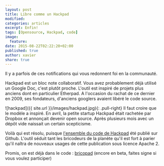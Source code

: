 ```yaml
---
layout: post
title: Libre comme un Hackpad
modified: 
categories: articles
excerpt: Enfin!
tags: [Opensource, Hackpad, code]
image: 
  feature: 
date: 2015-08-22T02:22:20+02:00
published: true
author: xavier
share: true
---
```


Il y a parfois de ces notifications qui vous redonnent foi en la communauté.

Hackpad est un bloc note collaboratif. Vous avez probablement déjà utilisé un Google Doc, c'est plutôt proche. L'outil est inspiré de projets plus anciens dont en particulier Etherpad. A l'occasion du rachat de ce dernier en 2009, ses fondateurs, d'anciens googlers avaient libéré le code source.

![hackpad]({{ site.url }}/images/hackpad.jpg){: .pull-right}
Il faut croire que le modèle a inspiré. En avril, la petite startup Hackpad était rachetée par Dropbox et annonçait devenir open source. Après plusieurs mois avec un dépôt vide naissait un certain scepticisme.

Voilà qui est résolu, puisque [l'ensemble du code de Hackpad](https://github.com/dropbox/hackpad/)  été publié sur Github. L'outil séduit tant les bricodeurs de la planète qu'il est fort à parier qu'il naîtra de nouveaux usages de cette publication sous licence Apache 2.

Promis, on est déjà dans le code : [bricopad](http://bricopad.com/) (encore en beta, faites signe si vous voulez participer)